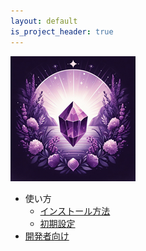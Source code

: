 ```yaml
---
layout: default
is_project_header: true
---
```


![application icon](img/icon_200.png)

- 使い方
	- [インストール方法](detail/install.html)
	- [初期設定](detail/setup.html)
- [開発者向け](detail/developer.html)
